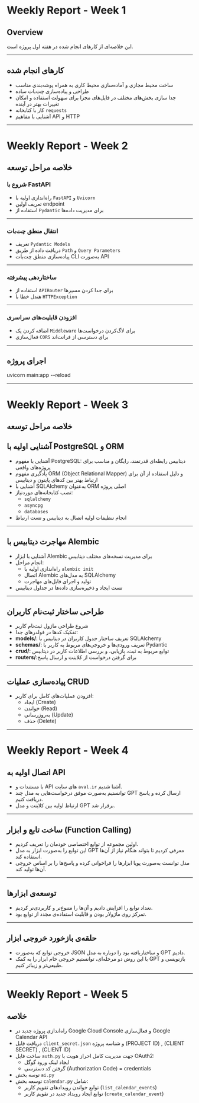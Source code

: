 # Weekly Report - Week 1

## Overview
این خلاصه‌ای از کارهای انجام شده در هفته اول پروژه است.

---

## کارهای انجام شده

- ساخت محیط مجازی و آماده‌سازی محیط کاری به همراه پوشه‌بندی مناسب
- طراحی و پیاده‌سازی چت‌بات ساده
- جدا سازی بخش‌های مختلف در فایل‌های مجزا برای سهولت استفاده و امکان تغییرات بهتر در آینده
- کار با کتابخانه `requests`
- آشنایی با مفاهیم API و HTTP



------


# Weekly Report - Week 2

##  خلاصه مراحل توسعه


###  شروع با FastAPI
- راه‌اندازی اولیه با `FastAPI` و `Uvicorn`
- تعریف اولین endpoint
- استفاده از `Pydantic` برای مدیریت داده‌ها

---

###   انتقال منطق چت‌بات
- تعریف `Pydantic Models`
- دریافت داده از طریق `Path` و `Query Parameters`
- پیاده‌سازی منطق چت‌بات CLI به‌صورت API


---

###  ساختاردهی پیشرفته
- استفاده از `APIRouter` برای جدا کردن مسیرها
- هندل خطا با `HTTPException`

---

###   افزودن قابلیت‌های سراسری
- اضافه کردن یک `Middleware` برای لاگ‌کردن درخواست‌ها
- فعال‌سازی `CORS` برای دسترسی از فرانت‌اند

---

##  اجرای پروژه
uvicorn main:app --reload



------

# Weekly Report - Week 3

##  خلاصه مراحل توسعه


##  آشنایی اولیه با PostgreSQL و ORM

- آشنایی با مفهوم PostgreSQL: دیتابیس رابطه‌ای قدرتمند، رایگان و مناسب برای پروژه‌های واقعی
- یادگیری مفهوم ORM (Object Relational Mapper) و دلیل استفاده از آن برای ارتباط بهتر بین کدهای پایتون و دیتابیس
- آشنایی با SQLAlchemy به‌عنوان ORM اصلی پروژه
- نصب کتابخانه‌های موردنیاز:
  - `sqlalchemy`
  - `asyncpg`
  - `databases`
- انجام تنظیمات اولیه اتصال به دیتابیس و تست ارتباط


---

##  مهاجرت دیتابیس با Alembic

- آشنایی با ابزار Alembic برای مدیریت نسخه‌های مختلف دیتابیس
- انجام مراحل:
  - راه‌اندازی اولیه با `alembic init`
  - اتصال Alembic به مدل‌های SQLAlchemy
  - تولید و اجرای فایل‌های مهاجرت
- تست ایجاد و ذخیره‌سازی داده‌ها در جداول دیتابیس

---

##  طراحی ساختار ثبت‌نام کاربران

- شروع طراحی ماژول ثبت‌نام کاربر
- تفکیک کدها در فولدرهای جدا:
- **models/**: تعریف ساختار جدول کاربران در دیتابیس با SQLAlchemy 
- **schemas/**: تعریف ورودی‌ها و خروجی‌های مربوط به کاربر با Pydantic 
- **crud/**: توابع مربوط به ثبت، بازیابی، و بررسی اطلاعات کاربر در دیتابیس
- **routers/**:برای گرفتن درخواست از کلاینت و ارسال پاسخ 

---

##  پیاده‌سازی عملیات CRUD

- افزودن عملیات‌های کامل برای کاربر:
  - ایجاد (Create)
  - خواندن (Read)
  - به‌روزرسانی (Update)
  - حذف (Delete)

---


# Weekly Report - Week 4


##  اتصال اولیه به API
- با مستندات و API های سایت `aval.ir` آشنا شدیم.
- توانستیم به‌صورت موفق درخواست‌هایی به مدل چند GPT ارسال کرده و پاسخ دریافت کنیم.
- ارتباط اولیه بین کلاینت و مدل GPT برقرار شد.

---

##  ساخت تابع و ابزار (Function Calling)
- اولین مجموعه از توابع اختصاصی خودمان را تعریف کردیم.
- این توابع را به‌صورت ابزار به مدل GPT معرفی کردیم تا بتواند هنگام نیاز از آن‌ها استفاده کند.
- مدل توانست به‌صورت پویا ابزارها را فراخوانی کرده و پاسخ‌ها را بر اساس خروجی آن‌ها تولید کند.

---

##  توسعه‌ی ابزارها
- تعداد توابع را افزایش دادیم و آن‌ها را متنوع‌تر و کاربردی‌تر کردیم.
- تمرکز روی ماژولار بودن و قابلیت استفاده‌ی مجدد از توابع بود.

---

## حلقه‌ی بازخورد خروجی ابزار 
- خروجی توابع که به‌صورت JSON و ساختاریافته بود را دوباره به مدل GPT دادیم.
- با این روش دو مرحله‌ای، توانستیم خروجی خام ابزار را به کمک GPT بازنویسی و طبیعی‌تر و زیباتر کنیم.


-----


# Weekly Report - Week 5

## خلاصه

- راه‌اندازی پروژه جدید در Google Cloud Console و فعال‌سازی Google Calendar API 
- دریافت فایل `client_secret.json` و شناسه پروژه (PROJECT ID) , (CLIENT SECRET) , (CLIENT ID)
- ساخت فایل `auth.py` جهت مدیریت کامل احراز هویت با OAuth2:
  - ایجاد لینک ورود گوگل
  - گرفتن کد دسترسی (Authorization Code) = credentials
- توسه بخش `ai.py`
- توسعه بخش `calendar.py` شامل: 
  - توابع خواندن رویدادهای تقویم کاربر (`list_calendar_events`)
  - توابع ایجاد رویداد جدید در تقویم کاربر (`create_calendar_event`)
